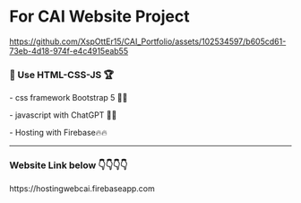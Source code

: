 <h1>For CAI Website Project</h1>  

https://github.com/XspOttEr15/CAI_Portfolio/assets/102534597/b605cd61-73eb-4d18-974f-e4c4915eab55

<h3>💪 Use HTML-CSS-JS 🏆</h3>
<p> - css framework Bootstrap 5 🥾🥾 </p>
<p> - javascript with ChatGPT 🤖🤖 </p>
<p> - Hosting with Firebase🔥🔥 </p>
<hr> 
<h3>Website Link below 👇👇👇👇</h3>
<p>https://hostingwebcai.firebaseapp.com</p>
